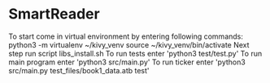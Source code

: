 # SmartReader
To start come in virtual environment by entering following commands: 
python3 -m virtualenv ~/kivy_venv
source ~/kivy_venv/bin/activate
Next step run script libs_install.sh
To run tests enter 'python3 test/test.py'
To run main program enter 'python3 src/main.py'
To run ticker enter 'python3 src/main.py test_files/book1_data.atb test'
